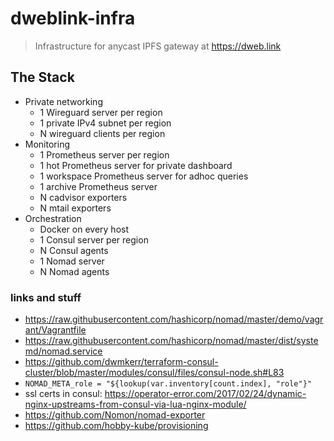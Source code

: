# dweblink-infra

> Infrastructure for anycast IPFS gateway at https://dweb.link

## The Stack

- Private networking
  - 1 Wireguard server per region
  - 1 private IPv4 subnet per region
  - N wireguard clients per region
- Monitoring
  - 1 Prometheus server per region
  - 1 hot Prometheus server for private dashboard
  - 1 workspace Prometheus server for adhoc queries
  - 1 archive Prometheus server
  - N cadvisor exporters
  - N mtail exporters
- Orchestration
  - Docker on every host
  - 1 Consul server per region
  - N Consul agents
  - 1 Nomad server
  - N Nomad agents

### links and stuff

- https://raw.githubusercontent.com/hashicorp/nomad/master/demo/vagrant/Vagrantfile
- https://raw.githubusercontent.com/hashicorp/nomad/master/dist/systemd/nomad.service
- https://github.com/dwmkerr/terraform-consul-cluster/blob/master/modules/consul/files/consul-node.sh#L83
- `NOMAD_META_role = "${lookup(var.inventory[count.index], "role"}"`
- ssl certs in consul: https://operator-error.com/2017/02/24/dynamic-nginx-upstreams-from-consul-via-lua-nginx-module/
- https://github.com/Nomon/nomad-exporter
- https://github.com/hobby-kube/provisioning
